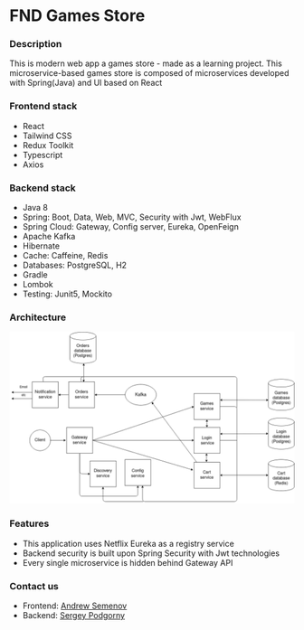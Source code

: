 # FND Games Store
### Description
This is modern web app a games store - made as a learning project. This microservice-based 
games store is composed of microservices developed with Spring(Java) and UI based on React



<a name="Frontend-stack"><h3>Frontend stack</h3></a>
* React
* Tailwind CSS
* Redux Toolkit
* Typescript
* Axios

<a name="Backend-stack"><h3>Backend stack</h3></a>
* Java 8
* Spring: Boot, Data, Web, MVC, Security with Jwt, WebFlux
* Spring Cloud: Gateway, Config server, Eureka, OpenFeign
* Apache Kafka
* Hibernate
* Cache: Caffeine, Redis
* Databases: PostgreSQL, H2
* Gradle
* Lombok
* Testing: Junit5, Mockito

<a name="Architecture"><h3>Architecture</h3></a>
![Homepage](server/documentation/images/architecture.png)

<a name="Backend-stack"><h3>Features</h3></a>
* This application uses Netflix Eureka as a registry service
* Backend security is built upon Spring Security with Jwt technologies
* Every single microservice is hidden behind Gateway API



<a name="Contact-us"><h3>Contact us</h3></a>
* Frontend: [Andrew Semenov](https://t.me/keax4208)
* Backend: [Sergey Podgorny](https://t.me/SergeyPodgornyj)





